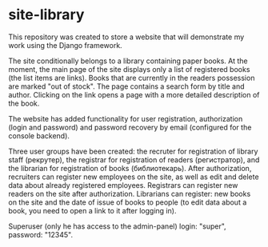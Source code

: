 # site-library
This repository was created to store a website that will demonstrate my work using the Django framework.

The site conditionally belongs to a library containing paper books.
At the moment, the main page of the site displays only a list of registered books (the list items are links).
Books that are currently in the readers possession are marked "out of stock".
The page contains a search form by title and author.
Clicking on the link opens a page with a more detailed description of the book.

The website has added functionality for user registration, authorization (login and password) and 
password recovery by email (configured for the console backend).

Three user groups have been created: the recruter for registration of library staff (рекрутер), the registrar 
for registration of readers (регистратор), and the librarian for registration of books (библиотекарь).
After authorization, recruiters can register new employees on the site, as well as edit and delete data about 
already registered employees. Registrars can register new readers on the site after authorization.
Librarians can register: new books on the site and the date of issue of books to people (to edit data about a book, you need to open a link to it after logging in).

Superuser (only he has access to the admin-panel) login: "super", password: "12345".